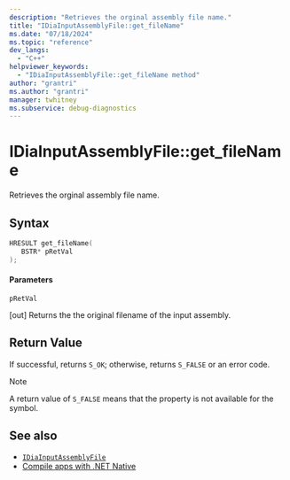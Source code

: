```yaml
---
description: "Retrieves the orginal assembly file name."
title: "IDiaInputAssemblyFile::get_fileName"
ms.date: "07/18/2024"
ms.topic: "reference"
dev_langs:
  - "C++"
helpviewer_keywords:
  - "IDiaInputAssemblyFile::get_fileName method"
author: "grantri"
ms.author: "grantri"
manager: twhitney
ms.subservice: debug-diagnostics
---
```

# IDiaInputAssemblyFile::get_fileName

Retrieves the orginal assembly file name.

## Syntax

```C++
HRESULT get_fileName(
   BSTR* pRetVal
);
```

#### Parameters

 `pRetVal`

[out] Returns the the original filename of the input assembly.

## Return Value

 If successful, returns `S_OK`; otherwise, returns `S_FALSE` or an error code.

> [!NOTE]
> A return value of `S_FALSE` means that the property is not available for the symbol.

## See also

- [`IDiaInputAssemblyFile`](../../debugger/debug-interface-access/idiainputassemblyfile.md)
- [Compile apps with .NET Native](/windows/uwp/dotnet-native/)
